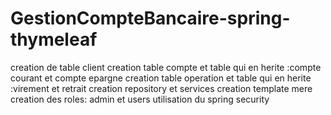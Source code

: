# GestionCompteBancaire-spring-thymeleaf
creation de table client
creation table compte et table qui en herite :compte courant et compte epargne
creation table operation et table qui en herite :virement et retrait
creation repository et services
creation template mere
creation des roles: admin et users
utilisation du spring security 
